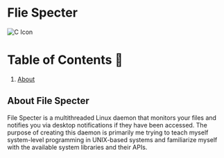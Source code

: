 # Flie Specter
![C Icon](https://img.shields.io/badge/language-C-blue?style=for-the-badge&logo=c)

# Table of Contents 🚨
1. [About](#about-file-specter)

## About File Specter
File Specter is a multithreaded Linux daemon that monitors your files and notifies you via desktop notifications if they have been accessed. The purpose of creating this daemon is primarily me trying to teach myself system-level programming in UNIX-based systems and familiarize myself with the available system libraries and their APIs.

